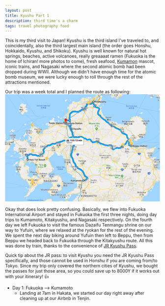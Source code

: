 ```yaml
---
layout: post
title: Kyushu Part 1 
description: third time's a charm 
tags: travel photography food 
---
```


This is my third visit to Japan! Kyushu is the third island I've traveled to, and coincidentally, also the third largest main island (the order goes Honshu, Hokkaido, Kyushu, and Shikoku). Kyushu is well known for natural hot springs, beaches, active volcanoes, really greaaaat ramen (Fukuoka is the home of Ichiran! more photos to come), fresh seafood, [Kumamon](http://www.kumamon-sq.jp/en/) mascot, iconic trains, and Nagasaki where the second atomic bomb had been dropped during WWII. Although we didn't have enough time for the atomic bomb museum, we were lucky enough to roll through the rest of the attractions mentioned.  

Our trip was a week total and I planned the route as following: 
![Kyushu Route](/images/kyushu-route.png)

Okay that does look pretty confusing. Basically, we flew into Fukuoka International Airport and stayed in Fukuoka the first three nights, doing day trips to Kumamoto, Kitakyushu, and Nagasaki respectively. On the fourth day we left Fukuoka to visit the famous Dazaifu Tenmangu shrine on our way to Yufuin, where we relaxed at the ryokan for the rest of the evening. We spent the next day biking around Yufuin then left to Beppu, then from Beppu we headed back to Fukuoka through the Kitakyushu route. All this was done by train, thanks to the convenience of [JR Kyushu Pass](http://www.jrkyushu.co.jp/english/railpass/railpass.html).

Quick tip about the JR pass: to visit Kyushu you need the JR Kyushu Pass specifically, and those cannot be used in Honshu if you are coming from/to Tokyo. Since my trip only covered the northern cities of Kyushu, we bought the passes for just those area, so you could save up to 8000Y if it works out with your itinerary! :+1:

* Day 1: Fukuoka --> Kumamoto
  - Landing at 7am in Hakata, we started our day right away after cleaning up at our Airbnb in Tenjin. 
